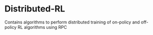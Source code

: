 # Distributed-RL
Contains algorithms to perform distributed training of on-policy and off-policy RL algorithms using RPC

